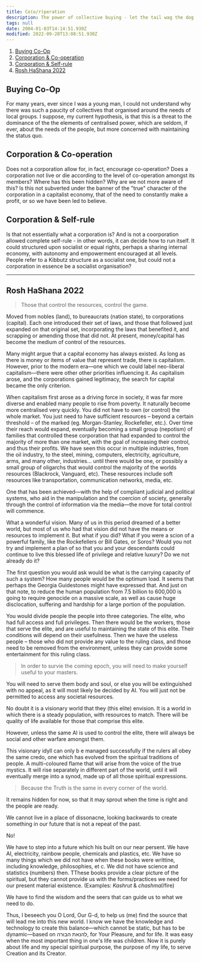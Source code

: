```yaml
---
title: Co(o/r)peration
description: The power of collective buying - let the tail wag the dog.
tags: null
date: 2004-01-03T14:14:51.930Z
modified: 2022-09-28T13:08:51.930Z
---
```


1. [Buying Co-Op](#buying-co-op)
2. [Corporation \& Co-operation](#corporation--co-operation)
3. [Corporation \& Self-rule](#corporation--self-rule)
4. [Rosh HaShana 2022](#rosh-hashana-2022)

## Buying Co-Op

For many years, ever since I was a young man, I could not understand why there was such a paucity of collectives that organised around the needs of local groups. I suppose, my current hypothesis, is that this is a threat to the dominance of the the elements of centralised power, which are seldom, if ever, about the needs of the people, but more concerned with maintaining the status quo.

## Corporation & Co-operation

Does not a corporation allow for, in fact, encourage co-operation? Does a corporation not live or die according to the level of co-operation amongst its members? Where has this been hidden? Why are we not more aware of this? Is this not subverted under the banner of the "true" character of the corporation in a capitalist economy, that of the need to constantly make a profit, or so we have been led to believe.

## Corporation & Self-rule

Is that not essentially what a corporation is? And is not a coorporation allowed complete self-rule - in other words, it can decide how to run itself. It could structured upon socialist or equal rights, perhaps a sharing internal economy, with autonomy and empowerment encouraged at all levels. People refer to a Kibbutz structure as a socialist one, but could not a corporation in essence be a socialist organisation?

---

## Rosh HaShana 2022

> Those that control the resources, control the game.

Moved from nobles (land), to bureaucrats (nation state), to corporations (capital). Each one introduced their set of laws, and those that followed just expanded on that original set, incorporating the laws that benefited it, and scrapping or amending those that did not. At present, money/capital has become the medium of control of the resources.

Many might argue that a capital economy has always existed. As long as there is money or items of value that represent trade, there is capitalism. However, prior to the modern era&mdash;one which we could label neo-liberal capitalism&mdash;there were other other priorities influencing it. As capitalism arose, and the corporations gained legitimacy, the search for capital became the only criterion.

When capitalism first arose as a driving force in society, it was far more diverse and enabled many people to rise from poverty. It naturally become more centralised very quickly. You did not have to own (or control) the whole market. You just need to have sufficient resources &ndash; beyond a certain threshold &ndash; of the marked (eg. Morgan-Stanley, Rockefeller, etc.). Over time their reach would expand, eventually becoming a small group (nepotism) of families that controlled these corporation that had expanded to control the majority of more than one market, with the goal of increasing their control, and thus their profits. We have seen this occur in multiple industries, from the oil industry, to the steel, mining, computers, electricity, agriculture, arms, and many other, industries... until there would be one, or possibly a small group of oligarchs that would control the majority of the worlds resources (Blackrock, Vanguard, etc). These resources include soft resources like transportation, communication networks, media, etc.

One that has been achieved&mdash;with the help of compliant judicial and political systems, who aid in the manipulation and the coercion of society, generally through the control of information via the media&mdash;the move for total control will commence.

What a wonderful vision. Many of us in this period dreamed of a better world, but most of us who had that vision did not have the means or resources to implement it. But what if you did? What if you were a scion of a powerful family, like the Rockefellers or Bill Gates, or Soros? Would you not try and implement a plan of so that you and your descendants could continue to live this blessed life of privilege and relative luxury? Do we not already do it?

The first question you would ask would be what is the carrying capacity of such a system? How many people would be the optimum load. It seems that perhaps the Georgia Guidestones might have expressed that. And just on that note, to reduce the human population from 7.5 billion to 600,000 is going to require genocide on a massive scale, as well as cause huge disclocation, suffering and hardship for a large portion of the population.

You would divide people the people into three categories. The elite, who had full access and full privileges. Then there would be the workers, those that serve the elite, and are useful to maintaining the state of this elite. Their conditions will depend on their usefulness. Then we have the useless people &ndash; those who did not provide any value to the ruling class, and those need to be removed from the environment, unless they can provide some entertainment for this ruling class.

> In order to survie the coming epoch, you will need to make yourself useful to your masters.

You will need to serve them body and soul, or else you will be extinguished with no appeal, as it will most likely be decided by AI. You will just not be permitted to access any societal resources.

No doubt it is a visionary world that they (this elite) envision. It is a world in which there is a steady population, with resources to match. There will be quality of life available for those that comprise this elite.

However, unless the same AI is used to control the elite, there will always be social and other warfare amongst them.

This visionary idyll can only b e managed successfully if the rulers all obey the same credo, one which has evolved from the spiritual traditions of people. A multi-coloured flame that will arise from the voice of the true mystics. It will rise separately in different part of the world, until it will eventually merge into a synod, made up of all those spiritual expressions.

> Because the Truth is the same in every corner of the world.

It remains hidden for now, so that it may sprout when the time is right and the people are ready.

We cannot live in a place of dissonacne, looking backwards to create something in our future that is not a repeat of the past.

No!

We have to step into a future which his built on our near persent. We have AI, electricity, rainbow people, chemicals and plastics, etc. We have so many things which we did not have when these books were writtine, including knowledge, philosophies, et c. We did not have science and statistics (numbers) then. TThese books provide a clear picture of the spiritual, but they cannot provide us with the forms/practices we need for our present material existence. (Examples: _Kashrut_ & _chashmal_/fire)

We have to find the wisdom and the seers that can guide us to what we need to do.

Thus, I beseech you O Lord, Our G-d, to help us (me) find the source that will lead me into this new world. I know we have the knowledge and technology to create this balance&mdash;which cannot be static, but has to be dynamic&mdash;based on להנאת הבורה, for Your Pleasure, and for life. It was easy when the most important thing in one's life was children. Now it is purely about life and my special spiritual purpose, the purpose of my life, to serve Creation and its Creator.
